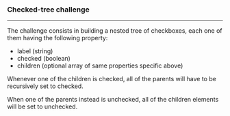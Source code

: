### Checked-tree challenge

---

The challenge consists in building a nested tree of checkboxes, each one of them having the following property:

- label (string)
- checked (boolean)
- children (optional array of same properties specific above)

Whenever one of the children is checked, all of the parents will have to be recursively set to checked.

When one of the parents instead is unchecked, all of the children elements will be set to unchecked.
